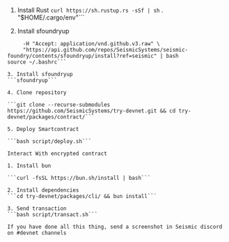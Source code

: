 1. Install Rust
```curl https://sh.rustup.rs -sSf | sh```
. "$HOME/.cargo/env"```

2. Install sfoundryup
```curl -L \
     -H "Accept: application/vnd.github.v3.raw" \
     "https://api.github.com/repos/SeismicSystems/seismic-foundry/contents/sfoundryup/install?ref=seismic" | bash
source ~/.bashrc```

3. Install sfoundryup
```sfoundryup```

4. Clone repository

```git clone --recurse-submodules https://github.com/SeismicSystems/try-devnet.git && cd try-devnet/packages/contract/```

5. Deploy Smartcontract

```bash script/deploy.sh```

Interact With encrypted contract

1. Install bun

```curl -fsSL https://bun.sh/install | bash```

2. Install dependencies
```cd try-devnet/packages/cli/ && bun install```

3. Send transaction
```bash script/transact.sh```

If you have done all this thing, send a screenshot in Seismic discord on #devnet channels
